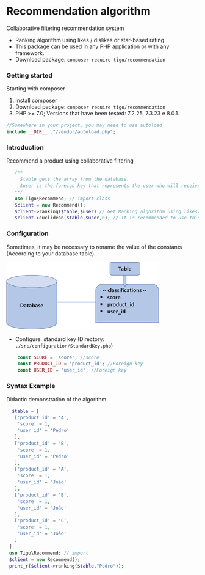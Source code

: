 # Recommendation algorithm
Collaborative filtering recommendation system
- Ranking algorithm using likes / dislikes or star-based rating
- This package can be used in any PHP application or with any framework.
- Download package: ```composer require tigo/recommendation```

 ### Getting started
 Starting with composer
 1. Install composer
 2. Download package: ```composer require tigo/recommendation```
 3. PHP >= 7.0; Versions that have been tested: 7.2.25, 7.3.23 e 8.0.1. 
 
 ```php
 //Somewhere in your project, you may need to use autoload
 include __DIR__ ."/vendor/autoload.php";
 ```
 
### Introduction
Recommend a product using collaborative filtering
```php
   /**  
     $table gets the array from the database.
     $user is the foreign key that represents the user who will receive the recommendation.
   **/
   use Tigo\Recommend; // import class
   $client = new Recommend();
   $client->ranking($table,$user) // Get Ranking algorithm using likes/dislikes
   $client->euclidean($table,$user,0); // It is recommended to use this algorithm in "star-based rating"   
```
 
### Configuration
Sometimes, it may be necessary to rename the value of the constants (According to your database table).

[![example](https://github.com/tigoCaval/images/blob/main/web/tablereco.png)](https://github.com/tigoCaval/recommendation-algorithm)

- Configure: standard key (Directory: ```./src/configuration/StandardKey.php```)
```php
    const SCORE = 'score'; //score  
    const PRODUCT_ID = 'product_id'; //Foreign key
    const USER_ID = 'user_id'; //Foreign key 
```
### Syntax Example
Didactic demonstration of the algorithm
```php
  $table = [
   ['product_id' = 'A',
    'score' = 1, 
    'user_id' = 'Pedro'
   ],
   ['product_id' = 'B',
    'score' = 1, 
    'user_id' = 'Pedro'
   ],
   ['product_id' = 'A',
    'score' = 1, 
    'user_id' = 'João'
   ],
   ['product_id' = 'B',
    'score' = 1, 
    'user_id' = 'João'
   ],
   ['product_id' = 'C',
    'score' = 1, 
    'user_id' = 'João'
   ]
 ];
 use Tigo\Recommend; // import
 $client = new Recommend();
 print_r($client->ranking($table,"Pedro")); 

```
